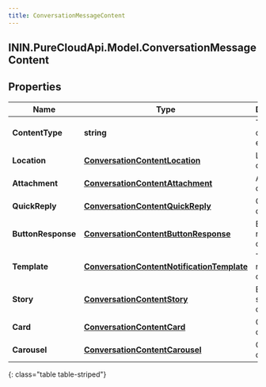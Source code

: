 ```yaml
---
title: ConversationMessageContent
---
```

## ININ.PureCloudApi.Model.ConversationMessageContent

## Properties

|Name | Type | Description | Notes|
|------------ | ------------- | ------------- | -------------|
| **ContentType** | **string** | Type of this content element. | |
| **Location** | [**ConversationContentLocation**](ConversationContentLocation.html) | Location content. | [optional] |
| **Attachment** | [**ConversationContentAttachment**](ConversationContentAttachment.html) | Attachment content. | [optional] |
| **QuickReply** | [**ConversationContentQuickReply**](ConversationContentQuickReply.html) | Quick reply content. | [optional] |
| **ButtonResponse** | [**ConversationContentButtonResponse**](ConversationContentButtonResponse.html) | Button response content. | [optional] |
| **Template** | [**ConversationContentNotificationTemplate**](ConversationContentNotificationTemplate.html) | Template notification content. | [optional] |
| **Story** | [**ConversationContentStory**](ConversationContentStory.html) | Ephemeral story content. | [optional] |
| **Card** | [**ConversationContentCard**](ConversationContentCard.html) | Card content | [optional] |
| **Carousel** | [**ConversationContentCarousel**](ConversationContentCarousel.html) | Carousel content | [optional] |
{: class="table table-striped"}


